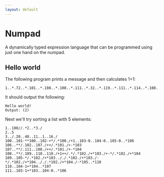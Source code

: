 ```yaml
---
layout: default
---
```


# Numpad

A dynamically typed expression language that can be programmed using just one hand on the numpad.

## Hello world

The following program prints a message and then calculates 1+1:

```
1..*.72..*.101..*.108..*.108..*.111..*.32..*.119..*.111..*.114..*.108..*.100..*.33..*.10..1+1
```

It should output the following:

```
Hello world!
Output: (2)
```

Next we'll try sorting a list with 5 elements:

```
1..100//.*2..*3./
2..5
3../.20..40..11..1..16./
100..101-**100..102-+*/.*100./+1..103-0..104-0..105-0..*106
106..**/.102..107./++/.*101./+-*103
107..**/.111..108./++/.*101./+-*104
108..**/.109..110..110./+1++/.*/.*102./+*103./+-*/.*102./+*104
109..105-*/.*102./+*103.././.*102./+*103./-*/.*102./+*104.././.*102./+*104./-*105..*110
110..104-1+*104..*107
111..103-1+*103..104-0..*106
```
